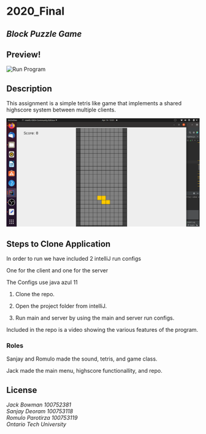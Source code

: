 # 2020_Final
## _Block Puzzle Game_

## Preview!
![Run Program](readme/devFinalCut.gif)

## Description
This assignment is a simple tetris like game that implements a shared highscore system between multiple clients.


![image](readme/sc.png)

## Steps to Clone Application

In order to run we have included 2 intelliJ run configs

One for the client and one for the server

The Configs use java azul 11

1. Clone the repo.

2. Open the project folder from intelliJ. 

3. Run main and server by using the main and server run configs.

Included in the repo is a video showing the various features of the program.


### Roles

Sanjay and Romulo made the sound, tetris, and game class.

Jack made the main menu, highscore functionallity, and repo.

## License

_Jack Bowman 100752381_  
_Sanjay Deoram 100753118_  
_Romulo Parotirza 100753119_  
_Ontario Tech University_